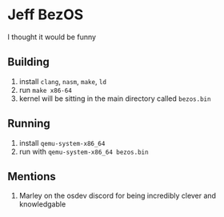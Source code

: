 # Jeff BezOS
I thought it would be funny

## Building
1. install `clang`, `nasm`, `make`, `ld`
2. run `make x86-64`
3. kernel will be sitting in the main directory called `bezos.bin`

## Running
1. install `qemu-system-x86_64`
2. run with `qemu-system-x86_64 bezos.bin`

## Mentions
1. Marley on the osdev discord for being incredibly clever and knowledgable 